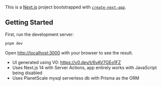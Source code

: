 This is a [Next.js](https://nextjs.org/) project bootstrapped with [`create-next-app`](https://github.com/vercel/next.js/tree/canary/packages/create-next-app).

## Getting Started

First, run the development server:

```bash
pnpm dev
```

Open [http://localhost:3000](http://localhost:3000) with your browser to see the result.

- UI generated using V0: https://v0.dev/t/6vAV7GEo1FZ
- Uses Next.js 14 with Server Actions, app entirely works with JavaScript being disabled
- Uses PlanetScale mysql serverless db with Prisma as the ORM
